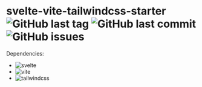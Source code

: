 # svelte-vite-tailwindcss-starter  ![GitHub last tag](https://img.shields.io/github/v/tag/tigersway/svelte-vite-tailwindcss-starter?style=flat-square) ![GitHub last commit](https://img.shields.io/github/last-commit/tigersway/svelte-vite-tailwindcss-starter?style=flat-square) ![GitHub issues](https://img.shields.io/github/issues/tigersway/svelte-vite-tailwindcss-starter?style=flat-square)

Dependencies:

- ![svelte](https://img.shields.io/github/package-json/dependency-version/tigersway/svelte-vite-tailwindcss-starter/dev/svelte)
- ![vite](https://img.shields.io/github/package-json/dependency-version/tigersway/svelte-vite-tailwindcss-starter/dev/vite)
- ![tailwindcss](https://img.shields.io/github/package-json/dependency-version/tigersway/svelte-vite-tailwindcss-starter/dev/tailwindcss)
